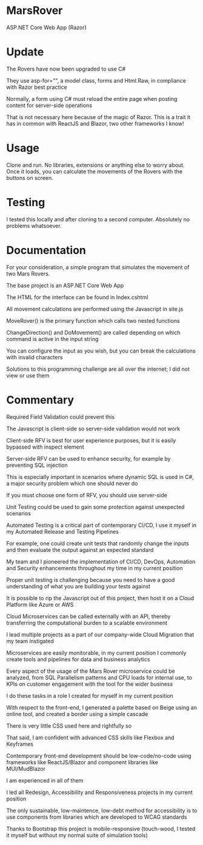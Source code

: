 # MarsRover
ASP.NET Core Web App (Razor)

# Update

The Rovers have now been upgraded to use C#

They use asp-for="", a model class, forms and Html.Raw, in compliance with Razor best practice

Normally, a form using C# must reload the entire page when posting content for server-side operations

That is not necessary here because of the magic of Razor. This is a trait it has in common with ReactJS and Blazor, two other frameworks I know!

# Usage

Clone and run. No libraries, extensions or anything else to worry about. Once it loads, you can calculate the movements of the Rovers with the buttons on screen.

# Testing

I tested this locally and after cloning to a second computer. Absolutely no problems whatsoever.

# Documentation

For your consideration, a simple program that simulates the movement of two Mars Rovers.

The base project is an ASP.NET Core Web App

The HTML for the interface can be found in Index.cshtml

All movement calculations are performed using the Javascript in site.js

MoveRover() is the primary function which calls two nested functions

ChangeDirection() and DoMovement() are called depending on which command is active in the input string

You can configure the input as you wish, but you can break the calculations with invalid characters

Solutions to this programming challenge are all over the internet; I did not view or use them

# Commentary

Required Field Validation could prevent this

The Javascript is client-side so server-side validation would not work

Client-side RFV is best for user experience purposes, but it is easily bypassed with inspect element

Server-side RFV can be used to enhance security, for example by preventing SQL injection

This is especially important in scenarios where dynamic SQL is used in C#, a major security problem which one should never do

If you must choose one form of RFV, you should use server-side

Unit Testing could be used to gain some protection against unexpected scenarios

Automated Testing is a critical part of contemporary CI/CD, I use it myself in my Automated Release and Testing Pipelines

For example, one could create unit tests that randomly change the inputs and then evaluate the output against an expected standard

My team and I pioneered the implementation of CI/CD, DevOps, Automation and Security enhancements throughout my time in my current position

Proper unit testing is challenging because you need to have a good understanding of what you are building your tests against

It is possible to rip the Javascript out of this project, then host it on a Cloud Platform like Azure or AWS

Cloud Microservices can be called externally with an API, thereby transferring the computational burden to a scalable environment

I lead multiple projects as a part of our company-wide Cloud Migration that my team instigated

Microservices are easily monitorable, in my current position I commonly create tools and pipelines for data and business analytics

Every aspect of the usage of the Mars Rover microservice could be analyzed, from SQL Parallelism patterns and CPU loads for internal use, to KPIs on customer engagement with the tool for the wider business

I do these tasks in a role I created for myself in my current position

With respect to the front-end, I generated a palette based on Beige using an online tool, and created a border using a simple cascade

There is very little CSS used here and rightfully so

That said, I am confident with advanced CSS skills like Flexbox and Keyframes

Contemporary front-end development should be low-code/no-code using frameworks like ReactJS/Blazor and component libraries like MUI/MudBlazor

I am experienced in all of them

I led all Redesign, Accessibility and Responsiveness projects in my current position

The only sustainable, low-maintence, low-debt method for accessibility is to use components from libraries which are developed to WCAG standards

Thanks to Bootstrap this project is mobile-responsive (touch-wood, I tested it myself but without my normal suite of simulation tools)
